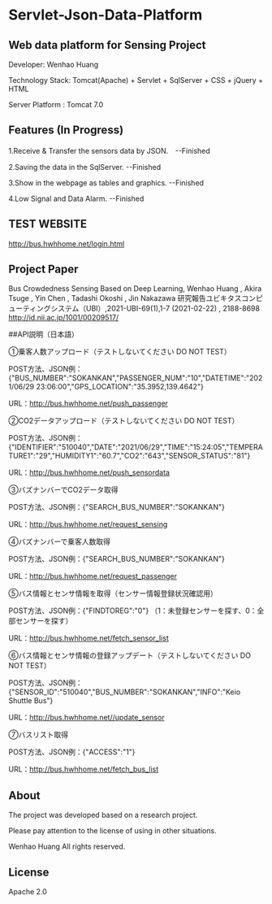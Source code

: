# Servlet-Json-Data-Platform

## Web data platform for Sensing Project

Developer: Wenhao Huang

Technology Stack: Tomcat(Apache) + Servlet + SqlServer + CSS + jQuery + HTML


Server Platform : Tomcat 7.0


## Features (In Progress)

1.Receive & Transfer the sensors data by JSON.　--Finished

2.Saving the data in the SqlServer.  --Finished

3.Show in the webpage as tables and graphics.  --Finished

4.Low Signal and Data Alarm.  --Finished

## TEST WEBSITE
http://bus.hwhhome.net/login.html

## Project Paper
Bus Crowdedness Sensing Based on Deep Learning, 
Wenhao Huang , Akira Tsuge , Yin Chen , Tadashi Okoshi , Jin Nakazawa 研究報告ユビキタスコンピューティングシステム（UBI）,2021-UBI-69(1),1-7 (2021-02-22) , 2188-8698
http://id.nii.ac.jp/1001/00209517/


##API説明（日本語）

①乗客人数アップロード（テストしないてください DO NOT TEST）

POST方法、JSON例：{"BUS_NUMBER":"SOKANKAN","PASSENGER_NUM":"10","DATETIME":"2021/06/29 23:06:00","GPS_LOCATION":"35.3952,139.4642"}

URL：http://bus.hwhhome.net/push_passenger

②CO2データアップロード（テストしないてください DO NOT TEST）

POST方法、JSON例：{"IDENTIFIER":"510040","DATE":"2021/06/29","TIME":"15:24:05","TEMPERATURE1":"29","HUMIDITY1":"60.7","CO2":"643","SENSOR_STATUS":"81"}

URL：http://bus.hwhhome.net/push_sensordata

③バズナンバーでCO2データ取得

POST方法、JSON例：{"SEARCH_BUS_NUMBER":"SOKANKAN"}

URL：http://bus.hwhhome.net/request_sensing

④バズナンバーで乗客人数取得

POST方法、JSON例：{"SEARCH_BUS_NUMBER":"SOKANKAN"}

URL：http://bus.hwhhome.net/request_passenger

⑤バス情報とセンサ情報を取得（センサー情報登録状況確認用）

POST方法、JSON例：{"FINDTOREG":"0"} （1：未登録センサーを探す、0：全部センサーを探す）

URL：http://bus.hwhhome.net/fetch_sensor_list

⑥バス情報とセンサ情報の登録アップデート（テストしないてください DO NOT TEST）

POST方法、JSON例：{"SENSOR_ID":"510040","BUS_NUMBER":"SOKANKAN","INFO":"Keio Shuttle Bus"}

URL：http://bus.hwhhome.net//update_sensor

⑦バスリスト取得

POST方法、JSON例：{"ACCESS":"1"}

URL：http://bus.hwhhome.net/fetch_bus_list


## About

The project was developed based on a research project.

Please pay attention to the license of using in other situations.

Wenhao Huang All rights reserved.

## License
Apache 2.0

